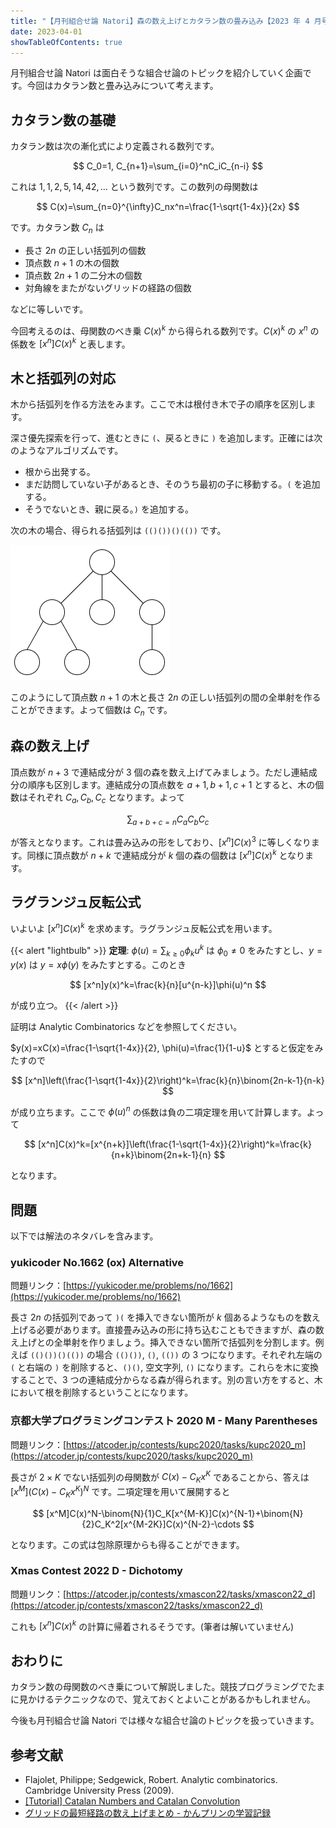 ```yaml
---
title: "【月刊組合せ論 Natori】森の数え上げとカタラン数の畳み込み【2023 年 4 月号】"
date: 2023-04-01
showTableOfContents: true
---
```


月刊組合せ論 Natori は面白そうな組合せ論のトピックを紹介していく企画です。今回はカタラン数と畳み込みについて考えます。

## カタラン数の基礎

カタラン数は次の漸化式により定義される数列です。

$$
C_0=1, C_{n+1}=\sum_{i=0}^nC_iC_{n-i}
$$

これは $1,1,2,5,14,42,\ldots$ という数列です。この数列の母関数は

$$
C(x)=\sum_{n=0}^{\infty}C_nx^n=\frac{1-\sqrt{1-4x}}{2x}
$$

です。カタラン数 $C_n$ は

- 長さ $2n$ の正しい括弧列の個数
- 頂点数 $n+1$ の木の個数
- 頂点数 $2n+1$ の二分木の個数
- 対角線をまたがないグリッドの経路の個数

などに等しいです。

今回考えるのは、母関数のべき乗 $C(x)^k$ から得られる数列です。$C(x)^k$ の $x^n$ の係数を $[x^n]C(x)^k$ と表します。

## 木と括弧列の対応

木から括弧列を作る方法をみます。ここで木は根付き木で子の順序を区別します。

深さ優先探索を行って、進むときに `(`、戻るときに `)` を追加します。正確には次のようなアルゴリズムです。

- 根から出発する。
- まだ訪問していない子があるとき、そのうち最初の子に移動する。`(` を追加する。
- そうでないとき、親に戻る。`)` を追加する。

次の木の場合、得られる括弧列は `(()())()(())` です。

![](./DCdXX2A.png)

このようにして頂点数 $n+1$ の木と長さ $2n$ の正しい括弧列の間の全単射を作ることができます。よって個数は $C_n$ です。

## 森の数え上げ

頂点数が $n+3$ で連結成分が 3 個の森を数え上げてみましょう。ただし連結成分の順序も区別します。連結成分の頂点数を $a+1, b+1, c+1$ とすると、木の個数はそれぞれ $C_a, C_b, C_c$ となります。よって

$$
\sum_{a+b+c=n}C_aC_bC_c
$$

が答えとなります。これは畳み込みの形をしており、$[x^n]C(x)^3$ に等しくなります。同様に頂点数が $n+k$ で連結成分が $k$ 個の森の個数は $[x^n]C(x)^k$ となります。

## ラグランジュ反転公式

いよいよ $[x^n]C(x)^k$ を求めます。ラグランジュ反転公式を用います。

{{< alert "lightbulb" >}}
**定理**: $\phi(u)=\sum_{k\ge 0}\phi_ku^k$ は $\phi_0\ne 0$ をみたすとし、$y=y(x)$ は $y=x\phi(y)$ をみたすとする。このとき

$$
[x^n]y(x)^k=\frac{k}{n}[u^{n-k}]\phi(u)^n
$$

が成り立つ。
{{< /alert >}}

証明は Analytic Combinatorics などを参照してください。

$y(x)=xC(x)=\frac{1-\sqrt{1-4x}}{2}, \phi(u)=\frac{1}{1-u}$ とすると仮定をみたすので

$$
[x^n]\left(\frac{1-\sqrt{1-4x}}{2}\right)^k=\frac{k}{n}\binom{2n-k-1}{n-k}
$$

が成り立ちます。ここで $\phi(u)^n$ の係数は負の二項定理を用いて計算します。よって

$$
[x^n]C(x)^k=[x^{n+k}]\left(\frac{1-\sqrt{1-4x}}{2}\right)^k=\frac{k}{n+k}\binom{2n+k-1}{n}
$$

となります。

## 問題

以下では解法のネタバレを含みます。

### yukicoder No.1662 (ox) Alternative

問題リンク：[https://yukicoder.me/problems/no/1662](https://yukicoder.me/problems/no/1662)

長さ $2n$ の括弧列であって `)(` を挿入できない箇所が $k$ 個あるようなものを数え上げる必要があります。直接畳み込みの形に持ち込むこともできますが、森の数え上げとの全単射を作りましょう。挿入できない箇所で括弧列を分割します。例えば `(()())()(())` の場合 `(()())`, `()`, `(())` の 3 つになります。それぞれ左端の `(` と右端の `)` を削除すると、`()()`, 空文字列, `()` になります。これらを木に変換することで、3 つの連結成分からなる森が得られます。別の言い方をすると、木において根を削除するということになります。

### 京都大学プログラミングコンテスト 2020 M - Many Parentheses

問題リンク：[https://atcoder.jp/contests/kupc2020/tasks/kupc2020_m](https://atcoder.jp/contests/kupc2020/tasks/kupc2020_m)

長さが $2\times K$ でない括弧列の母関数が $C(x)-C_Kx^K$ であることから、答えは $[x^M] (C(x)-C_Kx^K)^N$ です。二項定理を用いて展開すると

$$
[x^M]C(x)^N-\binom{N}{1}C_K[x^{M-K}]C(x)^{N-1}+\binom{N}{2}C_K^2[x^{M-2K}]C(x)^{N-2}-\cdots
$$

となります。この式は包除原理からも得ることができます。

### Xmas Contest 2022 D - Dichotomy

問題リンク：[https://atcoder.jp/contests/xmascon22/tasks/xmascon22_d](https://atcoder.jp/contests/xmascon22/tasks/xmascon22_d)

これも $[x^n]C(x)^k$ の計算に帰着されるそうです。(筆者は解いていません)

## おわりに

カタラン数の母関数のべき乗について解説しました。競技プログラミングでたまに見かけるテクニックなので、覚えておくとよいことがあるかもしれません。

今後も月刊組合せ論 Natori では様々な組合せ論のトピックを扱っていきます。

## 参考文献

- Flajolet, Philippe; Sedgewick, Robert. Analytic combinatorics. Cambridge University Press (2009).
- [[Tutorial] Catalan Numbers and Catalan Convolution](https://codeforces.com/blog/entry/87585)
- [グリッドの最短経路の数え上げまとめ - かんプリンの学習記録](https://kanpurin.hatenablog.com/entry/2021/09/15/220913)
